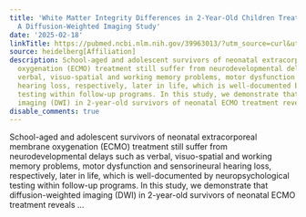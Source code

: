 ```yaml
---
title: 'White Matter Integrity Differences in 2-Year-Old Children Treated With ECMO:
  A Diffusion-Weighted Imaging Study'
date: '2025-02-18'
linkTitle: https://pubmed.ncbi.nlm.nih.gov/39963013/?utm_source=curl&utm_medium=rss&utm_campaign=pubmed-2&utm_content=1FakS-2QOkCT8HsMOQP1bCRQ4YzyumYOmxmF0moLsQ3dFB1E9V&fc=20220326224207&ff=20250218170842&v=2.18.0.post9+e462414
source: heidelberg[Affiliation]
description: School-aged and adolescent survivors of neonatal extracorporeal membrane
  oxygenation (ECMO) treatment still suffer from neurodevelopmental delays such as
  verbal, visuo-spatial and working memory problems, motor dysfunction and sensorineural
  hearing loss, respectively, later in life, which is well-documented by neuropsychological
  testing within follow-up programs. In this study, we demonstrate that diffusion-weighted
  imaging (DWI) in 2-year-old survivors of neonatal ECMO treatment reveals ...
disable_comments: true
---
```

School-aged and adolescent survivors of neonatal extracorporeal membrane oxygenation (ECMO) treatment still suffer from neurodevelopmental delays such as verbal, visuo-spatial and working memory problems, motor dysfunction and sensorineural hearing loss, respectively, later in life, which is well-documented by neuropsychological testing within follow-up programs. In this study, we demonstrate that diffusion-weighted imaging (DWI) in 2-year-old survivors of neonatal ECMO treatment reveals ...